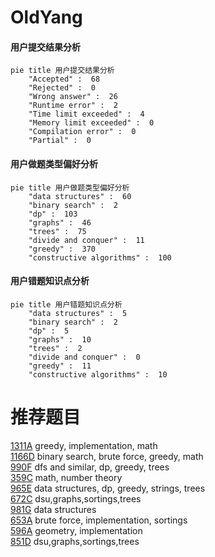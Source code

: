 # OldYang

<!-- tabs:start -->



#### **用户提交结果分析**

```mermaid
pie title 用户提交结果分析
    "Accepted" :  68
    "Rejected" :  0
    "Wrong answer" :  26
    "Runtime error" :  2
    "Time limit exceeded" :  4
    "Memory limit exceeded" :  0
    "Compilation error" :  0
    "Partial" :  0
```

#### **用户做题类型偏好分析**

```mermaid
pie title 用户做题类型偏好分析
    "data structures" :  60
    "binary search" :  2
    "dp" :  103
    "graphs" :  46
    "trees" :  75
    "divide and conquer" :  11
    "greedy" :  370
    "constructive algorithms" :  100
```
#### **用户错题知识点分析**

```mermaid
pie title 用户错题知识点分析
    "data structures" :  5
    "binary search" :  2
    "dp" :  5
    "graphs" :  10
    "trees" :  2
    "divide and conquer" :  0
    "greedy" :  11
    "constructive algorithms" :  10
```



<!-- tabs:end -->
# 推荐题目
[1311A](https://codeforces.com/contest/1311/problem/A)		greedy,
                        implementation,
                        math		  
[1166D](https://codeforces.com/contest/1166/problem/D)		binary search,
                        brute force,
                        greedy,
                        math		  
[990F](https://codeforces.com/contest/990/problem/F)		dfs and similar,
                        dp,
                        greedy,
                        trees		  
[359C](https://codeforces.com/contest/359/problem/C)		math,
                        number theory		  
[965E](https://codeforces.com/contest/965/problem/E)		data structures,
                        dp,
                        greedy,
                        strings,
                        trees		  
[672C](https://codeforces.com/contest/672/problem/C)		dsu,graphs,sortings,trees		  
[981G](https://codeforces.com/contest/981/problem/G)		data structures		  
[653A](https://codeforces.com/contest/653/problem/A)		brute force,
                        implementation,
                        sortings		  
[596A](https://codeforces.com/contest/596/problem/A)		geometry,
                        implementation		  
[851D](https://codeforces.com/contest/851/problem/D)		dsu,graphs,sortings,trees		  
